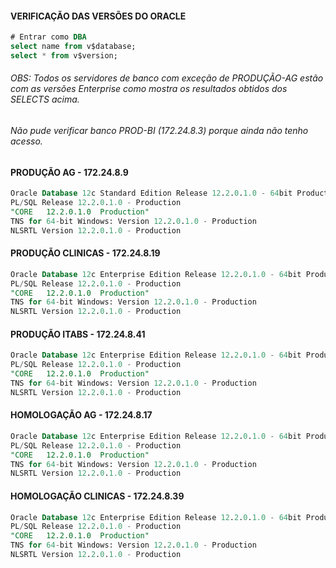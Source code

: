 #### VERIFICAÇÃO DAS VERSÕES DO ORACLE 

```sql
# Entrar como DBA
select name from v$database;
select * from v$version;
```

###### OBS: Todos os servidores de banco com exceção de PRODUÇÃO-AG estão com as versões Enterprise como mostra os resultados obtidos dos SELECTS acima.

###### Não pude verificar banco PROD-BI (172.24.8.3) porque ainda não tenho acesso.



#### PRODUÇÃO AG - 172.24.8.9

```sql
Oracle Database 12c Standard Edition Release 12.2.0.1.0 - 64bit Production
PL/SQL Release 12.2.0.1.0 - Production
"CORE	12.2.0.1.0	Production"
TNS for 64-bit Windows: Version 12.2.0.1.0 - Production
NLSRTL Version 12.2.0.1.0 - Production
```

#### PRODUÇÃO CLINICAS - 172.24.8.19

```sql
Oracle Database 12c Enterprise Edition Release 12.2.0.1.0 - 64bit Production
PL/SQL Release 12.2.0.1.0 - Production
"CORE	12.2.0.1.0	Production"
TNS for 64-bit Windows: Version 12.2.0.1.0 - Production
NLSRTL Version 12.2.0.1.0 - Production
```

#### PRODUÇÃO ITABS - 172.24.8.41

```sql
Oracle Database 12c Enterprise Edition Release 12.2.0.1.0 - 64bit Production
PL/SQL Release 12.2.0.1.0 - Production
"CORE	12.2.0.1.0	Production"
TNS for 64-bit Windows: Version 12.2.0.1.0 - Production
NLSRTL Version 12.2.0.1.0 - Production
```



#### HOMOLOGAÇÃO AG - 172.24.8.17

```sql
Oracle Database 12c Enterprise Edition Release 12.2.0.1.0 - 64bit Production
PL/SQL Release 12.2.0.1.0 - Production
"CORE	12.2.0.1.0	Production"
TNS for 64-bit Windows: Version 12.2.0.1.0 - Production
NLSRTL Version 12.2.0.1.0 - Production
```

#### HOMOLOGAÇÃO CLINICAS - 172.24.8.39

```sql
Oracle Database 12c Enterprise Edition Release 12.2.0.1.0 - 64bit Production
PL/SQL Release 12.2.0.1.0 - Production
"CORE	12.2.0.1.0	Production"
TNS for 64-bit Windows: Version 12.2.0.1.0 - Production
NLSRTL Version 12.2.0.1.0 - Production
```

